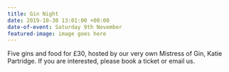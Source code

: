 ```yaml
---
title: Gin Night
date: 2019-10-30 13:01:00 +00:00
date-of-event: Saturday 9th November
featured-image: image goes here
---
```


Five gins and food for £30, hosted by our very own Mistress of Gin, Katie Partridge. If you are interested, please book a ticket or email us.